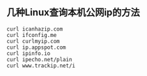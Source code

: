 ## 几种Linux查询本机公网ip的方法

```shell
curl icanhazip.com
curl ifconfig.me
curl curlmyip.com
curl ip.appspot.com
curl ipinfo.io
curl ipecho.net/plain
curl www.trackip.net/i
```

